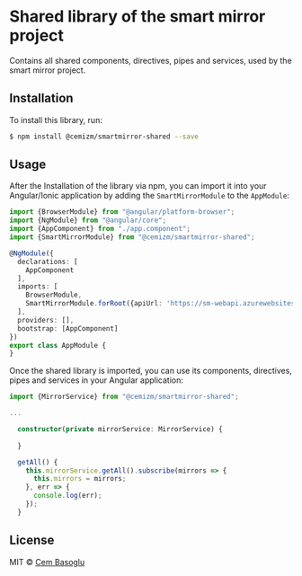 # Shared library of the smart mirror project

Contains all shared components, directives, pipes and services, used by the smart mirror project.

## Installation

To install this library, run:

```bash
$ npm install @cemizm/smartmirror-shared --save
```

## Usage

After the Installation of the library via npm, you can import it into your Angular/Ionic application by adding the `SmartMirrorModule` to the `AppModule`:

```typescript
import {BrowserModule} from "@angular/platform-browser";
import {NgModule} from "@angular/core";
import {AppComponent} from "./app.component";
import {SmartMirrorModule} from "@cemizm/smartmirror-shared";

@NgModule({
  declarations: [
    AppComponent
  ],
  imports: [
    BrowserModule,
    SmartMirrorModule.forRoot({apiUrl: 'https://sm-webapi.azurewebsites.net/api'})
  ],
  providers: [],
  bootstrap: [AppComponent]
})
export class AppModule {
}

```

Once the shared library is imported, you can use its components, directives, pipes and services in your Angular application:

```typescript
import {MirrorService} from "@cemizm/smartmirror-shared";

... 

  constructor(private mirrorService: MirrorService) {
  
  }

  getAll() {
    this.mirrorService.getAll().subscribe(mirrors => {
      this.mirrors = mirrors;
    }, err => {
      console.log(err);
    });
  }
```

## License

MIT © [Cem Basoglu](mailto:cem.basoglu@web.de)
